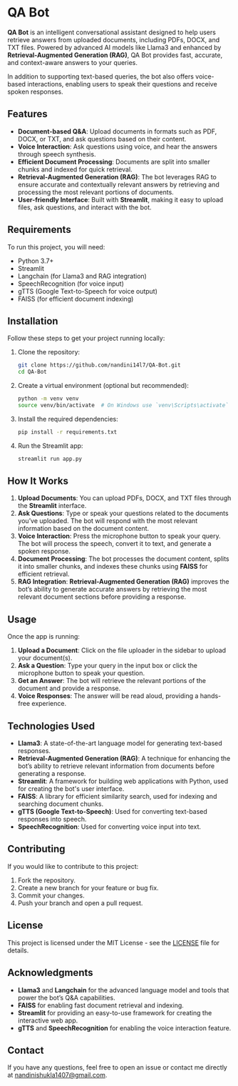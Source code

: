 # QA Bot

**QA Bot** is an intelligent conversational assistant designed to help users retrieve answers from uploaded documents, including PDFs, DOCX, and TXT files. Powered by advanced AI models like Llama3 and enhanced by **Retrieval-Augmented Generation (RAG)**, QA Bot provides fast, accurate, and context-aware answers to your queries. 

In addition to supporting text-based queries, the bot also offers voice-based interactions, enabling users to speak their questions and receive spoken responses.

## Features

- **Document-based Q&A**: Upload documents in formats such as PDF, DOCX, or TXT, and ask questions based on their content.
- **Voice Interaction**: Ask questions using voice, and hear the answers through speech synthesis.
- **Efficient Document Processing**: Documents are split into smaller chunks and indexed for quick retrieval.
- **Retrieval-Augmented Generation (RAG)**: The bot leverages RAG to ensure accurate and contextually relevant answers by retrieving and processing the most relevant portions of documents.
- **User-friendly Interface**: Built with **Streamlit**, making it easy to upload files, ask questions, and interact with the bot.

## Requirements

To run this project, you will need:

- Python 3.7+
- Streamlit
- Langchain (for Llama3 and RAG integration)
- SpeechRecognition (for voice input)
- gTTS (Google Text-to-Speech for voice output)
- FAISS (for efficient document indexing)

## Installation

Follow these steps to get your project running locally:

1. Clone the repository:
    ```bash
    git clone https://github.com/nandini14l7/QA-Bot.git
    cd QA-Bot
    ```

2. Create a virtual environment (optional but recommended):
    ```bash
    python -m venv venv
    source venv/bin/activate  # On Windows use `venv\Scripts\activate`
    ```

3. Install the required dependencies:
    ```bash
    pip install -r requirements.txt
    ```

4. Run the Streamlit app:
    ```bash
    streamlit run app.py
    ```

## How It Works

1. **Upload Documents**: You can upload PDFs, DOCX, and TXT files through the **Streamlit** interface.
2. **Ask Questions**: Type or speak your questions related to the documents you’ve uploaded. The bot will respond with the most relevant information based on the document content.
3. **Voice Interaction**: Press the microphone button to speak your query. The bot will process the speech, convert it to text, and generate a spoken response.
4. **Document Processing**: The bot processes the document content, splits it into smaller chunks, and indexes these chunks using **FAISS** for efficient retrieval.
5. **RAG Integration**: **Retrieval-Augmented Generation (RAG)** improves the bot’s ability to generate accurate answers by retrieving the most relevant document sections before providing a response.

## Usage

Once the app is running:

1. **Upload a Document**: Click on the file uploader in the sidebar to upload your document(s).
2. **Ask a Question**: Type your query in the input box or click the microphone button to speak your question.
3. **Get an Answer**: The bot will retrieve the relevant portions of the document and provide a response.
4. **Voice Responses**: The answer will be read aloud, providing a hands-free experience.

## Technologies Used

- **Llama3**: A state-of-the-art language model for generating text-based responses.
- **Retrieval-Augmented Generation (RAG)**: A technique for enhancing the bot’s ability to retrieve relevant information from documents before generating a response.
- **Streamlit**: A framework for building web applications with Python, used for creating the bot's user interface.
- **FAISS**: A library for efficient similarity search, used for indexing and searching document chunks.
- **gTTS (Google Text-to-Speech)**: Used for converting text-based responses into speech.
- **SpeechRecognition**: Used for converting voice input into text.

## Contributing

If you would like to contribute to this project:

1. Fork the repository.
2. Create a new branch for your feature or bug fix.
3. Commit your changes.
4. Push your branch and open a pull request.

## License

This project is licensed under the MIT License - see the [LICENSE](LICENSE) file for details.

## Acknowledgments

- **Llama3** and **Langchain** for the advanced language model and tools that power the bot’s Q&A capabilities.
- **FAISS** for enabling fast document retrieval and indexing.
- **Streamlit** for providing an easy-to-use framework for creating the interactive web app.
- **gTTS** and **SpeechRecognition** for enabling the voice interaction feature.

## Contact

If you have any questions, feel free to open an issue or contact me directly at nandinishukla1407@gmail.com.

